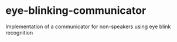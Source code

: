 # eye-blinking-communicator
Implementation of a communicator for non-speakers using eye blink recognition

